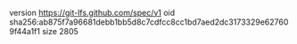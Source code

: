 version https://git-lfs.github.com/spec/v1
oid sha256:ab875f7a96681debb1bb5d8c7cdfcc8cc1bd7aed2dc3173329e627609f44a1f1
size 2805

